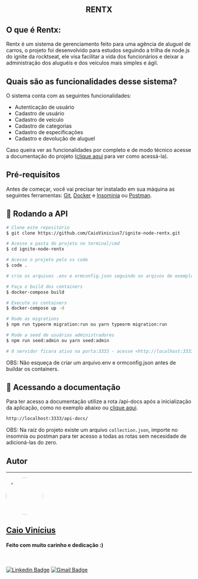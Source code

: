 <h2 align="center"> 
	RENTX 
</h2>

## O que é Rentx:

Rentx é um sistema de gerenciamento feito para uma agência de aluguel de carros, o projeto foi desenvolvido para estudos seguindo a trilha de node.js do ignite da rocktseat, ele visa facilitar a vida dos funcionários e deixar a administração dos aluguéis e dos veículos mais simples e ágil.

## Quais são as funcionalidades desse sistema?

O sistema conta com as seguintes funcionalidades:
- Autenticação de usuário
- Cadastro de usuário
- Cadastro de veículo
- Cadastro de categorias
- Cadastro de especificações
- Cadastro e devolução de aluguel

Caso queira ver as funcionalidades por completo e de modo técnico acesse a documentação do projeto ([clique aqui](#docs) para ver como acessá-la).

## Pré-requisitos
Antes de começar, você vai precisar ter instalado em sua máquina as seguintes ferramentas:
[Git](https://git-scm.com/downloads), [Docker](https://www.docker.com/get-started/) e [Insominia](https://insomnia.rest/download) ou [Postman](https://www.postman.com/downloads/).

## 🎲 Rodando a API

```bash
# Clone este repositório
$ git clone https://github.com/CaioVinicius7/ignite-node-rentx.git

# Acesse a pasta do projeto no terminal/cmd
$ cd ignite-node-rentx

# Acesse o projeto pelo vs code 
$ code .

# crie os arquivos .env e ormconfig.json seguindo os arqivos de exemplo

# Faça o build dos containers
$ docker-compose build

# Execute os containers
$ docker-compose up -d

# Rode as migrations
$ npm run typeorm migration:run ou yarn typeorm migration:run

# Rode a seed de usuários administradores
$ npm run seed:admin ou yarn seed:admin

# O servidor ficara ativo na porta:3333 - acesse <http://localhost:3333>
```

OBS: Não esqueça de criar um arquivo.env e ormconfig.json antes de buildar os containers.

<div id="docs"> </div>

## 📜 Acessando a documentação
Para ter acesso a documentação utilize a rota /api-docs após a inicialização da aplicação, como no exemplo abaixo ou [clique aqui](http://localhost:3333/api-docs/).
```bash
http://localhost:3333/api-docs/
```

OBS: Na raiz do projeto existe um arquivo ```collection.json```, importe no insomnia ou postman para ter acesso a todas as rotas sem necesidade de adicioná-las do zero.

## Autor
---

<a href="https://www.facebook.com/caio.pereira.94695">
 <img style="border-radius: 50%;" src="https://avatars.githubusercontent.com/u/62827681?s=400&u=f0b18831e6690a901f956d637933b9ee2dca3104&v=4" width="100px;" alt=""/>
 <br>
 <h2><b>Caio Vinícius</b></h2></a>

<h4> Feito com muito carinho e dedicação :) </h4>

<br>

[![Linkedin Badge](https://img.shields.io/badge/-caio%20pereira-blue?style=flat-square&logo=Linkedin&logoColor=white&link=https://www.linkedin.com/in/tgmarinho/)](https://www.linkedin.com/in/caio-pereira-87a761200) 
[![Gmail Badge](https://img.shields.io/badge/-caio1525pereira@gmail.com-c14438?style=flat-square&logo=Gmail&logoColor=white&link=mailto:caio1525pereira@gmail.com)](mailto:caio1525pereira@gmail.com)